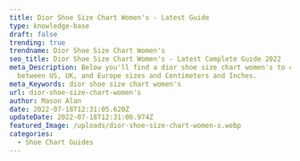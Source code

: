 ```yaml
---
title: Dior Shoe Size Chart Women's - Latest Guide
type: knowledge-base
draft: false
trending: true
trendname: Dior Shoe Size Chart Women's
seo_title: Dior Shoe Size Chart Women's - Latest Complete Guide 2022
meta_Description: Below you'll find a dior shoe size chart women's to convert
  between US, UK, and Europe sizes and Centimeters and Inches.
meta_Keywords: dior shoe size chart women's
url: dior-shoe-size-chart-women's
author: Mason Alan
date: 2022-07-18T12:31:05.620Z
updateDate: 2022-07-18T12:31:06.974Z
featured_Image: /uploads/dior-shoe-size-chart-women-s.webp
categories:
  - Shoe Chart Guides
---
```

